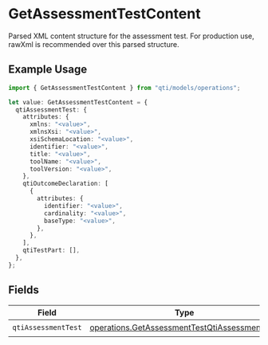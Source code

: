 # GetAssessmentTestContent

Parsed XML content structure for the assessment test. For production use, rawXml is recommended over this parsed structure.

## Example Usage

```typescript
import { GetAssessmentTestContent } from "qti/models/operations";

let value: GetAssessmentTestContent = {
  qtiAssessmentTest: {
    attributes: {
      xmlns: "<value>",
      xmlnsXsi: "<value>",
      xsiSchemaLocation: "<value>",
      identifier: "<value>",
      title: "<value>",
      toolName: "<value>",
      toolVersion: "<value>",
    },
    qtiOutcomeDeclaration: [
      {
        attributes: {
          identifier: "<value>",
          cardinality: "<value>",
          baseType: "<value>",
        },
      },
    ],
    qtiTestPart: [],
  },
};
```

## Fields

| Field                                                                                                          | Type                                                                                                           | Required                                                                                                       | Description                                                                                                    |
| -------------------------------------------------------------------------------------------------------------- | -------------------------------------------------------------------------------------------------------------- | -------------------------------------------------------------------------------------------------------------- | -------------------------------------------------------------------------------------------------------------- |
| `qtiAssessmentTest`                                                                                            | [operations.GetAssessmentTestQtiAssessmentTest](../../models/operations/getassessmenttestqtiassessmenttest.md) | :heavy_check_mark:                                                                                             | N/A                                                                                                            |